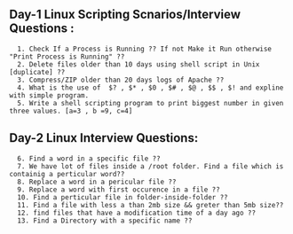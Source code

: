 Day-1 Linux Scripting Scnarios/Interview Questions :
----------------------------------------------

      1. Check If a Process is Running ?? If not Make it Run otherwise "Print Process is Running" ??
      2. Delete files older than 10 days using shell script in Unix [duplicate] ??
      3. Compress/ZIP older than 20 days logs of Apache ??
      4. What is the use of  $? , $* , $0 , $# , $@ , $$ , $! and expline with simple program.
      5. Write a shell scripting program to print biggest number in given three values. [a=3 , b =9, c=4]


Day-2 Linux Interview Questions:
---------------------------------

      6. Find a word in a specific file ??
      7. We have lot of files inside a /root folder. Find a file which is containig a perticular word??
      8. Replace a word in a pericular file ??
      9. Replace a word with first occurence in a file ??
      10. Find a perticular file in folder-inside-folder ??
      11. Find a file with less a than 2mb size && greter than 5mb size??
      12. find files that have a modification time of a day ago ??
      13. Find a Directory with a specific name ??
